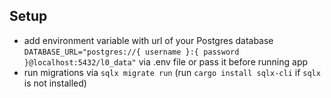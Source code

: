 ## Setup
- add environment variable with url of your Postgres database `DATABASE_URL="postgres://{ username }:{ password }@localhost:5432/l0_data"` via .env file or pass it before running app
- run migrations via `sqlx migrate run` (run `cargo install sqlx-cli` if `sqlx` is not installed)
